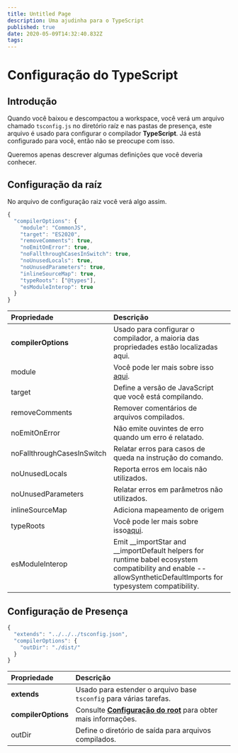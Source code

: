 ```yaml
---
title: Untitled Page
description: Uma ajudinha para o TypeScript
published: true
date: 2020-05-09T14:32:40.832Z
tags:
---
```


# Configuração do TypeScript

## Introdução

Quando você baixou e descompactou a workspace, você verá um arquivo chamado `tsconfig.js` no diretório raíz e nas pastas de presença, este arquivo é usado para configurar o compilador **TypeScript**. Já está configurado para você, então não se preocupe com isso.

Queremos apenas descrever algumas definições que você deveria conhecer.

## Configuração da raíz

No arquivo de configuração raiz você verá algo assim.

```javascript
{
  "compilerOptions": {
    "module": "CommonJS",
    "target": "ES2020",
    "removeComments": true,
    "noEmitOnError": true,
    "noFallthroughCasesInSwitch": true,
    "noUnusedLocals": true,
    "noUnusedParameters": true,
    "inlineSourceMap": true,
    "typeRoots": ["@types"],
    "esModuleInterop": true
  }
}
```

| Propriedade                | Descrição                                                                                                                                                           |
|:-------------------------- |:------------------------------------------------------------------------------------------------------------------------------------------------------------------- |
| **compilerOptions**        | Usado para configurar o compilador, a maioria das propriedades estão localizadas aqui.                                                                              |
| module                     | Você pode ler mais sobre isso [aqui](https://www.typescriptlang.org/docs/handbook/modules.html).                                                                    |
| target                     | Define a versão de JavaScript que você está compilando.                                                                                                             |
| removeComments             | Remover comentários de arquivos compilados.                                                                                                                         |
| noEmitOnError              | Não emite ouvintes de erro quando um erro é relatado.                                                                                                               |
| noFallthroughCasesInSwitch | Relatar erros para casos de queda na instrução do comando.                                                                                                          |
| noUnusedLocals             | Reporta erros em locais não utilizados.                                                                                                                             |
| noUnusedParameters         | Relatar erros em parâmetros não utilizados.                                                                                                                         |
| inlineSourceMap            | Adiciona mapeamento de origem                                                                                                                                       |
| typeRoots                  | Você pode ler mais sobre isso[aqui](https://www.typescriptlang.org/docs/handbook/tsconfig-json.html#types-typeroots-and-types).                                     |
| esModuleInterop            | Emit __importStar and __importDefault helpers for runtime babel ecosystem compatibility and enable --allowSyntheticDefaultImports for typesystem compatibility. |

## Configuração de Presença

```javascript
{
  "extends": "../../../tsconfig.json",
  "compilerOptions": {
    "outDir": "./dist/"
  }
}
```

| Propriedade         | Descrição                                                                                                   |
|:------------------- |:----------------------------------------------------------------------------------------------------------- |
| **extends**         | Usado para estender o arquivo base `tsconfig` para várias tarefas.                                          |
| **compilerOptions** | Consulte [**Configuração do root**](/dev/presence/tsconfig#root-configuration) para obter mais informações. |
| outDir              | Define o diretório de saída para arquivos compilados.                                                       |
